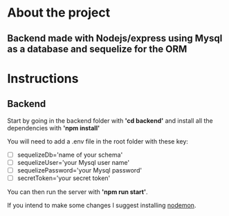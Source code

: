 # About the project

## Backend made with **Nodejs/express** using **Mysql** as a database and **sequelize** for the ORM

# Instructions

## Backend

Start by going in the backend folder with **__'cd backend'__** and install all the dependencies with **__'npm install'__**

You will need to add a .env file in the root folder with these key:
- [ ] sequelizeDb='name of your schema'
- [ ] sequelizeUser='your Mysql user name'
- [ ] sequelizePassword='your Mysql password'
- [ ] secretToken='your secret token'

You can then run the server with **__'npm run start'__**. 

If you intend to make some changes I suggest installing [nodemon](https://www.npmjs.com/package/nodemon).
